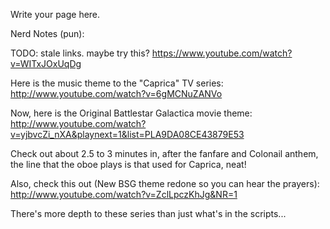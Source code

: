 <!--
.. title: nerd-notes-caprica-galactica70s
.. slug: nerd-notes-caprica-galactica70s
.. date: 2010-12-07 14:09:27 UTC+11:00
.. tags: draft
.. category: 
.. link: 
.. description: 
.. type: text
-->

Write your page here.

Nerd Notes (pun):

 TODO: stale links.  maybe try this? https://www.youtube.com/watch?v=WITxJOxUqDg
 
 

Here is the music theme to the "Caprica" TV series:  http://www.youtube.com/watch?v=6gMCNuZANVo

 

Now, here is the Original Battlestar Galactica movie theme: http://www.youtube.com/watch?v=yjbvcZi_nXA&playnext=1&list=PLA9DA08CE43879E53

 

Check out about 2.5 to 3 minutes in, after the fanfare and Colonail anthem, the line that the oboe plays is that used for Caprica, neat!

 

Also, check this out (New BSG theme redone so you can hear the prayers): http://www.youtube.com/watch?v=ZclLpczKhJg&NR=1

 

There's more depth to these series than just what's in the scripts...
